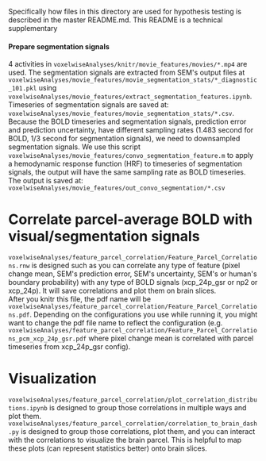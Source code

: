 Specifically how files in this directory are used for hypothesis testing is described in the master README.md. This README is a technical supplementary 

#### Prepare segmentation signals
4 activities in `voxelwiseAnalyses/knitr/movie_features/movies/*.mp4` are used. The segmentation signals are extracted from SEM's output files at `voxelwiseAnalyses/movie_features/movie_segmentation_stats/*_diagnostic_101.pkl` using `voxelwiseAnalyses/movie_features/extract_segmentation_features.ipynb`. Timeseries of segmentation signals are saved at: `voxelwiseAnalyses/movie_features/movie_segmentation_stats/*.csv`. Because the BOLD timeseries and segmentation signals, prediction error and prediction uncertainty, have different sampling rates (1.483 second for BOLD, 1/3 second for segmentation signals), we need to downsampled segmentation signals. We use this script `voxelwiseAnalyses/movie_features/convo_segmentation_feature.m` to apply a hemodynamic response function (HRF) to timeseries of segmentation signals, the output will have the same sampling rate as BOLD timeseries. The output is saved at: `voxelwiseAnalyses/movie_features/out_convo_segmentation/*.csv`

# Correlate parcel-average BOLD with visual/segmentation signals

`voxelwiseAnalyses/feature_parcel_correlation/Feature_Parcel_Correlations.rnw` is designed such as you can correlate any type of feature (pixel change mean, SEM's prediction error, SEM's uncertainty, SEM's or human's boundary probability) with any type of BOLD signals (xcp_24p_gsr or np2 or xcp_24p). It will save correlations and plot them on brain slices. \
After you knitr this file, the pdf name will be `voxelwiseAnalyses/feature_parcel_correlation/Feature_Parcel_Correlations.pdf`. Depending on the configurations you use while running it, you might want to change the pdf file name to reflect the configuration (e.g. `voxelwiseAnalyses/feature_parcel_correlation/Feature_Parcel_Correlations_pcm_xcp_24p_gsr.pdf` where pixel change mean is correlated with parcel timeseries from xcp_24p_gsr config). 

# Visualization

`voxelwiseAnalyses/feature_parcel_correlation/plot_correlation_distributions.ipynb` is designed to group those correlations in multiple ways and plot them. \
`voxelwiseAnalyses/feature_parcel_correlation/correlation_to_brain_dash.py` is designed to group those correlations, plot them, and you can interact with the correlations to visualize the brain parcel. This is helpful to map these plots (can represent statistics better) onto brain slices.